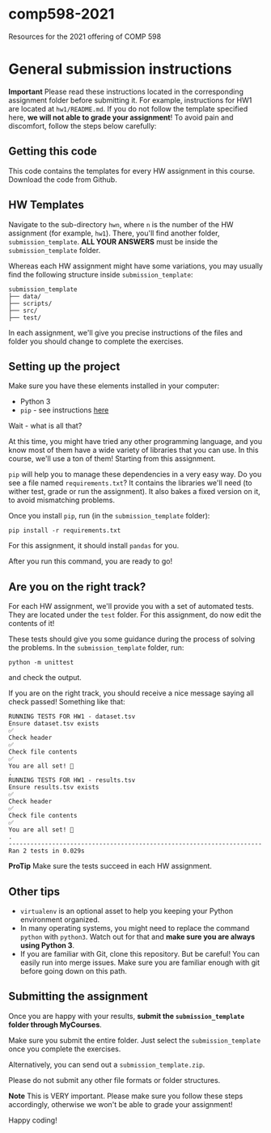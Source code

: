 # comp598-2021
Resources for the 2021 offering of COMP 598


# General submission instructions

**Important** 
Please read these instructions located in the corresponding assignment folder before submitting it. For example, instructions for HW1 are located at `hw1/README.md`.
If you do not follow the template specified here, **we will not able to grade your assignment**! 
To avoid pain and discomfort, follow the steps below carefully:

## Getting this code

This code contains the templates for every HW assignment in this course.
Download the code from Github.


## HW Templates
Navigate to the sub-directory `hwn`, where `n` is the number of the HW assignment (for example, `hw1`). There, you'll find another folder, `submission_template`.
**ALL YOUR ANSWERS** must be inside the `submission_template` folder. 

Whereas each HW assignment might have some variations, you may usually find the following structure inside `submission_template`:

```
submission_template
├── data/
├── scripts/
├── src/
├── test/
```

In each assignment, we'll give you precise instructions of the files and folder you should change to complete the exercises.


## Setting up the project

Make sure you have these elements installed in your computer:

* Python 3
* `pip` - see instructions [here](https://packaging.python.org/tutorials/installing-packages/)

Wait - what is all that?

At this time, you might have tried any other programming language, and you know most of them have a wide variety of libraries that you can use. In this course, we'll use a ton of them! Starting from this assignment.

`pip` will help you to manage these dependencies in a very easy way. Do you see a file named `requirements.txt`? It contains the libraries we'll need (to wither test, grade or run the assignment). It also bakes a fixed version on it, to avoid mismatching problems.

Once you install `pip`, run (in the `submission_template` folder):

```
pip install -r requirements.txt
```

For this assignment, it should install `pandas` for you.

After you run this command, you are ready to go!

## Are you on the right track?

For each HW assignment, we'll provide you with a set of automated tests. They are located under the `test` folder. 
For this assignment, do now edit the contents of it!

These tests should give you some guidance during the process of solving the problems.
In the `submission_template` folder, run:

```
python -m unittest
```

and check the output.

If you are on the right track, you should receive a nice message saying all check passed! Something like that:

```
RUNNING TESTS FOR HW1 - dataset.tsv
Ensure dataset.tsv exists
✅
Check header
✅
Check file contents
✅
You are all set! 💜
.
RUNNING TESTS FOR HW1 - results.tsv
Ensure results.tsv exists
✅
Check header
✅
Check file contents
✅
You are all set! 💜
.
----------------------------------------------------------------------
Ran 2 tests in 0.029s

```

**ProTip** Make sure the tests succeed in each HW assignment.

## Other tips

* `virtualenv` is an optional asset to help you keeping your Python environment organized.
* In many operating systems, you might need to replace the command `python` with `python3`. Watch out for that and **make sure you are always using Python 3**.
* If you are familiar with Git, clone this repository. But be careful! You can easily run into merge issues. Make sure you are familiar enough with git before going down on this path.

## Submitting the assignment


Once you are happy with your results, **submit the `submission_template` folder through MyCourses**.

Make sure you submit the entire folder. Just select the `submission_template` once you complete the exercises.

Alternatively, you can send out a `submission_template.zip`.

Please do not submit any other file formats or folder structures.

**Note** This is VERY important. Please make sure you follow these steps accordingly, otherwise we won't be able to grade your assignment! 

Happy coding!

